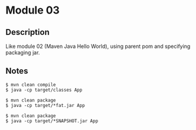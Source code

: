 # Module 03

## Description

Like module 02 (Maven Java Hello World), using parent pom and specifying packaging jar.

## Notes

```
$ mvn clean compile
$ java -cp target/classes App
```

```
$ mvn clean package
$ java -cp target/*fat.jar App
```

```
$ mvn clean package
$ java -cp target/*SNAPSHOT.jar App
```
